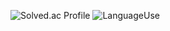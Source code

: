
![Solved.ac Profile](https://mazassumnida.wtf/api/generate_badge?boj=buelk489)
![LanguageUse](https://github-readme-stats.vercel.app/api/top-langs/?username=neeko-onTheRoad&layout=compact&theme=dark)
